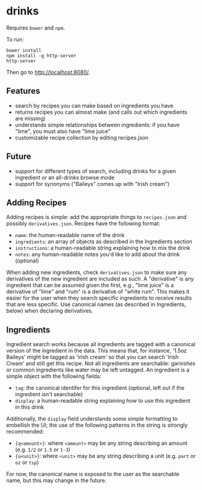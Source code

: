 drinks
======

Requires `bower` and `npm`.

To run:
```
bower install
npm install -g http-server
http-server
```

Then go to [http://localhost:8080/](http://localhost:8080/).

Features
--------

- search by recipes you can make based on ingredients you have
- returns recipes you can almost make (and calls out which ingredients are missing)
- understands simple relationships between ingredients: if you have "lime", you must also have "lime juice"
- customizable recipe collection by editing recipes.json

Future
------

- support for different types of search, including drinks for a given ingredient or an all-drinks browse mode
- support for synonyms ("Baileys" comes up with "Irish cream")

Adding Recipes
--------------

Adding recipes is simple: add the appropriate things to `recipes.json` and possibly `derivatives.json`. Recipes have the following format:

- `name`: the human-readable name of the drink
- `ingredients`: an array of objects as described in the Ingredients section
- `instructions`: a human-readable string explaining how to mix the drink
- `notes`: any human-readable notes you'd like to add about the drink (optional)

When adding new ingredients, check `derivatives.json` to make sure any derivatives of the new ingredient are included as such. A "derivative" is any ingredient that can be assumed given the first, e.g., "lime juice" is a derivative of "lime" and "rum" is a derivative of "white rum". This makes it easier for the user when they search specific ingredients to receive results that are less specific. Use canonical names (as described in Ingredients, below) when declaring derivatives.

Ingredients
-----------

Ingredient search works because all ingredients are tagged with a canonical version of the ingredient in the data. This means that, for instance, '1.5oz Baileys' might be tagged as 'irish cream' so that you can search 'Irish Cream' and still get this recipe. Not all ingredients are searchable: garnishes or common ingredients like water may be left untagged. An ingredient is a simple object with the following fields:

  - `tag`: the canonical identifer for this ingredient (optional, left out if the ingredient isn't searchable)
  - `display`: a human-readable string explaining how to use this ingredient in this drink

Additionally, the `display` field understands some simple formatting to embellish the UI; the use of the following patterns in the string is strongly recommended:

  - `{q<amount>}`: where `<amount>` may be any string describing an amount (e.g. `1/2` or `1.5` or `1-3`)
  - `{u<unit>}`: where `<unit>` may be any string describing a unit (e.g. `part` or `oz` or `tsp`)

For now, the canonical name is exposed to the user as the searchable name, but this may change in the future.
